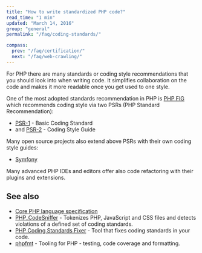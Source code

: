 ```yaml
---
title: "How to write standardized PHP code?"
read_time: "1 min"
updated: "March 14, 2016"
group: "general"
permalink: "/faq/coding-standards/"

compass:
  prev: "/faq/certification/"
  next: "/faq/web-crawling/"
---
```


For PHP there are many standards or coding style recommendations that you should
look into when writing code. It simplifies collaboration on the code and makes
it more readable once you get used to one style.

One of the most adopted standards recommendation in PHP is [PHP FIG](http://php.fig.org)
which recommends coding style via two PSRs (PHP Standard Recommendation):
* [PSR-1](http://www.php-fig.org/psr/psr-1/) - Basic Coding Standard
* and [PSR-2](http://www.php-fig.org/psr/psr-2/) - Coding Style Guide

Many open source projects also extend above PSRs with their own coding style guides:

* [Symfony](http://symfony.com/doc/current/contributing/code/standards.html)

Many advanced PHP IDEs and editors offer also code refactoring with their plugins
and extensions.

## See also

* [Core PHP language specification](https://github.com/php/php-langspec)
* [PHP_CodeSniffer](https://github.com/squizlabs/PHP_CodeSniffer) - Tokenizes PHP,
  JavaScript and CSS files and detects violations of a defined set of coding
  standards.
* [PHP Coding Standards Fixer](https://github.com/FriendsOfPHP/PHP-CS-Fixer) - Tool
  that fixes coding standards in your code.
* [phpfmt](https://github.com/phpfmt/fmt) - Tooling for PHP - testing, code
  coverage and formatting.
